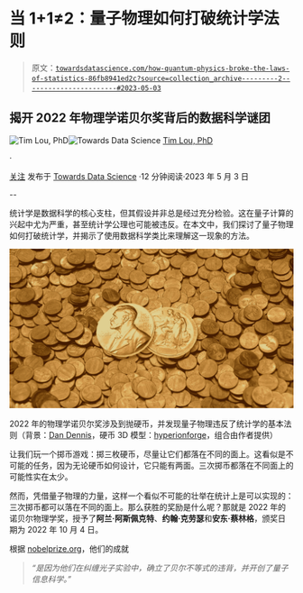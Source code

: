 # 当 1+1≠2：量子物理如何打破统计学法则

> 原文：[`towardsdatascience.com/how-quantum-physics-broke-the-laws-of-statistics-86fb8941ed2c?source=collection_archive---------2-----------------------#2023-05-03`](https://towardsdatascience.com/how-quantum-physics-broke-the-laws-of-statistics-86fb8941ed2c?source=collection_archive---------2-----------------------#2023-05-03)

## 揭开 2022 年物理学诺贝尔奖背后的数据科学谜团

[](https://tim-lou.medium.com/?source=post_page-----86fb8941ed2c--------------------------------)![Tim Lou, PhD](https://tim-lou.medium.com/?source=post_page-----86fb8941ed2c--------------------------------)[](https://towardsdatascience.com/?source=post_page-----86fb8941ed2c--------------------------------)![Towards Data Science](https://towardsdatascience.com/?source=post_page-----86fb8941ed2c--------------------------------) [Tim Lou, PhD](https://tim-lou.medium.com/?source=post_page-----86fb8941ed2c--------------------------------)

·

[关注](https://medium.com/m/signin?actionUrl=https%3A%2F%2Fmedium.com%2F_%2Fsubscribe%2Fuser%2F8d41b438feef&operation=register&redirect=https%3A%2F%2Ftowardsdatascience.com%2Fhow-quantum-physics-broke-the-laws-of-statistics-86fb8941ed2c&user=Tim+Lou%2C+PhD&userId=8d41b438feef&source=post_page-8d41b438feef----86fb8941ed2c---------------------post_header-----------) 发布于 [Towards Data Science](https://towardsdatascience.com/?source=post_page-----86fb8941ed2c--------------------------------) ·12 分钟阅读·2023 年 5 月 3 日[](https://medium.com/m/signin?actionUrl=https%3A%2F%2Fmedium.com%2F_%2Fvote%2Ftowards-data-science%2F86fb8941ed2c&operation=register&redirect=https%3A%2F%2Ftowardsdatascience.com%2Fhow-quantum-physics-broke-the-laws-of-statistics-86fb8941ed2c&user=Tim+Lou%2C+PhD&userId=8d41b438feef&source=-----86fb8941ed2c---------------------clap_footer-----------)

--

[](https://medium.com/m/signin?actionUrl=https%3A%2F%2Fmedium.com%2F_%2Fbookmark%2Fp%2F86fb8941ed2c&operation=register&redirect=https%3A%2F%2Ftowardsdatascience.com%2Fhow-quantum-physics-broke-the-laws-of-statistics-86fb8941ed2c&source=-----86fb8941ed2c---------------------bookmark_footer-----------)

统计学是数据科学的核心支柱，但其假设并非总是经过充分检验。这在量子计算的兴起中尤为严重，甚至统计学公理也可能被违反。在本文中，我们探讨了量子物理如何打破统计学，并揭示了使用数据科学类比来理解这一现象的方法。

![](img/40fd156b4ea851346d5ed01ce5e16f8a.png)

2022 年的物理学诺贝尔奖涉及到抛硬币，并发现量子物理违反了统计学的基本法则（背景：[Dan Dennis](https://unsplash.com/@cameramandan83)，硬币 3D 模型：[hyperionforge](https://sketchfab.com/hyperionforge)，组合由作者提供）

让我们玩一个掷币游戏：掷三枚硬币，尽量让它们都落在不同的面上。这看似是不可能的任务，因为无论硬币如何设计，它只能有两面。三次掷币都落在不同面上的可能性实在太少。

然而，凭借量子物理的力量，这样一个看似不可能的壮举在统计上是可以实现的：三次掷币都可以落在不同的面上。那么获胜的奖励是什么呢？那就是 2022 年的诺贝尔物理学奖，授予了**阿兰·阿斯佩克特**、**约翰·克劳瑟**和**安东·蔡林格**，颁奖日期为 2022 年 10 月 4 日。

根据 [nobelprize.org](https://www.nobelprize.org/prizes/physics/2022/press-release/)，他们的成就

> *“是因为他们在纠缠光子实验中，确立了贝尔不等式的违背，并开创了量子信息科学。”*
